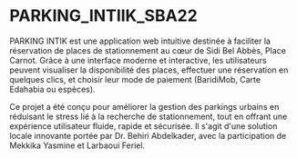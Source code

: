 # PARKING_INTIIK_SBA22
PARKING INTIK est une application web intuitive destinée à faciliter la réservation de places de stationnement au cœur de Sidi Bel Abbès, Place Carnot. Grâce à une interface moderne et interactive, les utilisateurs peuvent visualiser la disponibilité des places, effectuer une réservation en quelques clics, et choisir leur mode de paiement (BaridiMob, Carte Edahabia ou espèces).

Ce projet a été conçu pour améliorer la gestion des parkings urbains en réduisant le stress lié à la recherche de stationnement, tout en offrant une expérience utilisateur fluide, rapide et sécurisée. Il s'agit d'une solution locale innovante portée par Dr. Behiri Abdelkader, avec la participation de Mekkika Yasmine et Larbaoui Feriel.

